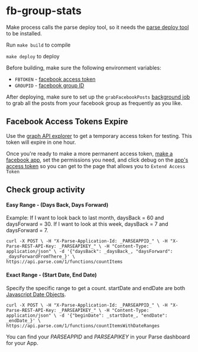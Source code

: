 # fb-group-stats

Make process calls the parse deploy tool, so it needs the [parse deploy tool](https://parse.com/apps/quickstart#cloud_code/) to be installed.

Run `make build` to compile

`make deploy` to deploy

Before building, make sure the following environment variables:

- `FBTOKEN` - [facebook access token](https://developers.facebook.com/docs/facebook-login/access-tokens)
- `GROUPID` - [facebook group ID](http://stackoverflow.com/questions/8957340/how-do-i-find-my-facebook-group-id)

After deploying, make sure to set up the `grabFacebookPosts` [background job](http://blog.parse.com/announcements/introducing-background-jobs/) to grab all the posts from your facebook group as frequently as you like.

## Facebook Access Tokens Expire

Use the [graph API explorer](https://developers.facebook.com/tools/explorer/) to get a temporary access token for testing. This token will expire in one hour.

Once you're ready to make a more permanent access token, [make a facebook app](https://developers.facebook.com/docs/apps/register), set the permissions you need, and click debug on the [app's access token](https://developers.facebook.com/tools/accesstoken/) so you can get to the page that allows you to `Extend Access Token`

## Check group activity

#### Easy Range - (Days Back, Days Forward)

Example: If I want to look back to last month, daysBack = 60 and daysForward = 30. If I want to look at this week, daysBack = 7 and daysForward = 7.

 `curl -X POST \
  -H "X-Parse-Application-Id: _PARSEAPPID_" \
  -H "X-Parse-REST-API-Key: _PARSEAPIKEY_" \
  -H "Content-Type: application/json" \
  -d '{"daysBack": _daysBack_, "daysForward": _daysForwardFromThere_}' \
  https://api.parse.com/1/functions/countItems`

#### Exact Range - (Start Date, End Date)

Specify the specific range to get a count. startDate and endDate are both [Javascript Date Objects](https://developer.mozilla.org/en-US/docs/Web/JavaScript/Reference/Global_Objects/Date).

 `curl -X POST \
  -H "X-Parse-Application-Id: _PARSEAPPID_" \
  -H "X-Parse-REST-API-Key: _PARSEAPIKEY_" \
  -H "Content-Type: application/json" \
  -d '{"beginDate": _startDate_, "endDate": _endDate_}' \
  https://api.parse.com/1/functions/countItemsWithDateRanges`

You can find your _PARSEAPPID_ and _PARSEAPIKEY_ in your Parse dashboard for your App.
